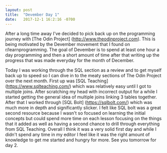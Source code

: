 ```yaml
---
layout: post
title:  "Devember Day 1"
date:   2017-12-1 16:2:16 -0700
---
```


After a long time away I've decided to pick back up on the programming journey with [The Odin Project] (http://www.theodinproject.com). This is being motivated by the Devember movement that I found on r/learnprogramming. The goal of Devember is to spend at least one hour a day programming and then a short amount of time after that writing up the progress that was made everyday for the month of December.

 Today I was working through the SQL section as a review and to get myself back up to speed so I can dive in to the meaty sections of The Odin Project over the next month. First up was [SQL Teaching] (https://www.sqlteaching.com/) which was relatively easy until I got to multiple joins. After scratching my head with incorrect output for a while I started getting the general idea of multiple joins linking 3 tables together. After that I worked through [SQL Bolt] (https://sqlbolt.com/) which was much more in depth and significantly slicker. I felt like SQL bolt was a great second resource because I wasn't so focused on learning the initial concepts but could spend more time on each lesson focusing on the things that it added as well as having a second chance to drill through everything from SQL Teaching. Overall I think it was a very solid first day and while I didn't spend any time in my editor I feel like it was the right amount of knowledge to get me started and hungry for more. See you tomorrow for day 2.